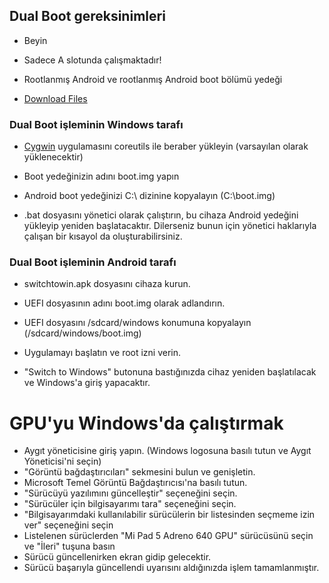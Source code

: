 ## Dual Boot gereksinimleri

- Beyin

- Sadece A slotunda çalışmaktadır!

- Rootlanmış Android ve rootlanmış Android boot bölümü yedeği

- [Download Files](https://github.com/erdilS/Port-Windows-11-Xiaomi-Pad-5/releases/tag/dualboot) 

### Dual Boot işleminin Windows tarafı

- [Cygwin](https://www.cygwin.com/setup-x86_64.exe) uygulamasını coreutils ile beraber yükleyin (varsayılan olarak yüklenecektir)

- Boot yedeğinizin adını boot.img yapın

- Android boot yedeğinizi C:\ dizinine kopyalayın (C:\boot.img)

- .bat dosyasını yönetici olarak çalıştırın, bu cihaza Android yedeğini yükleyip yeniden başlatacaktır. Dilerseniz bunun için yönetici haklarıyla çalışan bir kısayol da oluşturabilirsiniz.

### Dual Boot işleminin Android tarafı

- switchtowin.apk dosyasını cihaza kurun.

- UEFI dosyasının adını boot.img olarak adlandırın.

- UEFI dosyasını /sdcard/windows konumuna kopyalayın (/sdcard/windows/boot.img)

- Uygulamayı başlatın ve root izni verin.

- "Switch to Windows" butonuna bastığınızda cihaz yeniden başlatılacak ve Windows'a giriş yapacaktır.

# GPU'yu Windows'da çalıştırmak

- Aygıt yöneticisine giriş yapın. (Windows logosuna basılı tutun ve Aygıt Yöneticisi'ni seçin)
- "Görüntü bağdaştırıcıları" sekmesini bulun ve genişletin.
- Microsoft Temel Görüntü Bağdaştırıcısı'na basılı tutun.
- "Sürücüyü yazılımını güncelleştir" seçeneğini seçin.
- "Sürücüler için bilgisayarımı tara" seçeneğini seçin.
- "Bilgisayarımdaki kullanılabilir sürücülerin bir listesinden seçmeme izin ver" seçeneğini seçin
- Listelenen sürüclerden "Mi Pad 5 Adreno 640 GPU" sürücüsünü seçin ve "İleri" tuşuna basın
- Sürücü güncellenirken ekran gidip gelecektir.
- Sürücü başarıyla güncellendi uyarısını aldığınızda işlem tamamlanmıştır.

